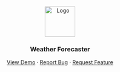 <!--

<!-- PROJECT LOGO -->
<br />
<p align="center">
  <a href="https://github.com/Curlos/Weather-Forecaster">
    <img src="/public/dice.png" alt="Logo" width="80" height="80">
  </a>

  <h3 align="center">Weather Forecaster</h3>

  <p align="center">
    <a href="https://frosty-brahmagupta-e109f1.netlify.app/">View Demo</a>
    ·
    <a href="https://github.com/Curlos/Weather-Forecaster/issues">Report Bug</a>
    ·
    <a href="https://github.com/Curlos/Weather-Forecaster/issues">Request Feature</a>
  </p>
</p>